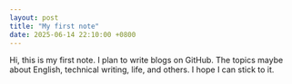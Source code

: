 ```yaml
---
layout: post
title: "My first note"
date: 2025-06-14 22:10:00 +0800
---
```

Hi, this is my first note. I plan to write blogs on GitHub. The topics maybe about English, technical writing, life, and others. I hope I can stick to it.
